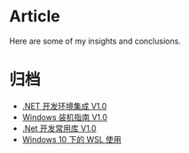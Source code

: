 # Article
Here are some of my insights and conclusions.
# 归档
* [.NET 开发环境集成 V1.0 ](https://github.com/Nikain/Article/issues/1)
* [Windows 装机指南 V1.0 ](https://github.com/Nikain/Article/issues/2)
* [.Net 开发常用库 V1.0 ](https://github.com/Nikain/Article/issues/3)
* [Windows 10 下的 WSL 使用](https://github.com/Nikain/Article/issues/4)





